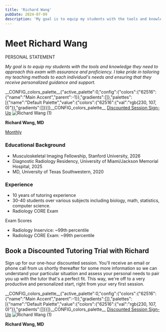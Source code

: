 ```yaml
---
title: 'Richard Wang'
pubDate: 2024-07-09
description: 'My goal is to equip my students with the tools and knowledge they need to approach this exam with assurance and proficiency. I take pride in tailoring my t'
---
```


# Meet Richard Wang

PERSONAL STATEMENT

_My goal is to equip my students with the tools and knowledge they need to approach this exam with assurance and proficiency. I take pride in tailoring my teaching methods to each individual's needs and ensuring that they receive personalized guidance and support._

\_\_CONFIG_colors_palette\_\_{"active_palette":0,"config":{"colors":{"62516":{"name":"Main Accent","parent":-1}},"gradients":\[\]},"palettes":\[{"name":"Default Palette","value":{"colors":{"62516":{"val":"rgb(230, 107, 0)"}},"gradients":\[\]}}\]}\_\_CONFIG_colors_palette\_\_ [Discounted Session Sign-Up](/purchase-discounted-session/) ![](https://i2xfwztd2ksbegse.public.blob.vercel-storage.com/wp/2024/07/Richard-Wang-1.webp 'Richard Wang (1)')

**Richard Wang, MD**

[Monthly](#)

### Educational Background

- Musculoskeletal Imaging Fellowship, Stanford University, 2026
- Diagnostic Radiology Residency, University of Miami/Jackson Memorial Hospital, 2025
- MD, University of Texas Southwestern, 2020

### Experience

- 10 years of tutoring experience
- 30-40 students over various subjects including biology, math, statistics, computer science.
- Radiology CORE Exam

Exam Scores

- Radiology Inservice: ~99th percentile
- Radiology CORE Exam: ~99th percentile

## Book a Discounted Tutoring Trial with Richard

Sign up for our one-hour discounted session. You'll receive an email or phone call from us shortly thereafter for some more information so we can understand your particular situation and assess your personal needs to pair you up with the tutor that's a perfect fit. This way, we're off to a very productive and personalized start, right from your very first session.

\_\_CONFIG_colors_palette\_\_{"active_palette":0,"config":{"colors":{"62516":{"name":"Main Accent","parent":-1}},"gradients":\[\]},"palettes":\[{"name":"Default Palette","value":{"colors":{"62516":{"val":"rgb(230, 107, 0)"}},"gradients":\[\]}}\]}\_\_CONFIG_colors_palette\_\_ [Discounted Session Sign-Up](/purchase-discounted-session/) ![](https://i2xfwztd2ksbegse.public.blob.vercel-storage.com/wp/2024/07/Richard-Wang-1.webp 'Richard Wang (1)')

**Richard Wang, MD**
